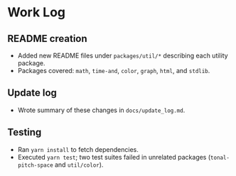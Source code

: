 # Work Log

## README creation
- Added new README files under `packages/util/*` describing each utility package.
- Packages covered: `math`, `time-and`, `color`, `graph`, `html`, and `stdlib`.

## Update log
- Wrote summary of these changes in `docs/update_log.md`.

## Testing
- Ran `yarn install` to fetch dependencies.
- Executed `yarn test`; two test suites failed in unrelated packages (`tonal-pitch-space` and `util/color`).
